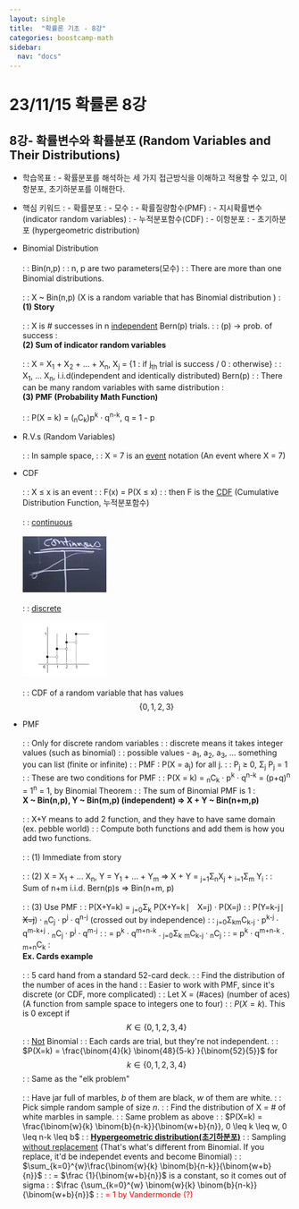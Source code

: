 ```yaml
---
layout: single
title:  "확률론 기초 - 8강"
categories: boostcamp-math
sidebar:
  nav: "docs"
---
```


# 23/11/15 확률론 8강

<h2>8강- 확률변수와 확률분포 (Random Variables and Their Distributions)</h2>

- 학습목표
: - 확률분포를 해석하는 세 가지 접근방식을 이해하고 적용할 수 있고, 이항분포, 초기하분포를 이해한다. 

- 핵심 키워드
: - 확률분포
: - 모수
: - 확률질량함수(PMF)
: - 지시확률변수 (indicator random variables)
: - 누적분포함수(CDF)
: - 이항분포
: - 초기하분포 (hypergeometric distribution)


- Binomial Distribution<br><br>
: : Bin(n,p)
: : n, p are two parameters(모수)
: : There are more than one Binomial distributions.<br><br>
: : X ~ Bin(n,p) (X is a random variable that has Binomial distribution )
: <br><b>(1) Story</b><br><br>
: : X is # successes in n <u>independent</u> Bern(p) trials.
: : (p) -> prob. of success
: <br><b>(2) Sum of indicator random variables</b><br><br>
: : X = X<sub>1</sub> + X<sub>2</sub> + ... + X<sub>n</sub>, X<sub>j</sub> = {1 : if j<sub>th</sub> trial is success / 0 : otherwise}
: : X<sub>1</sub>, ... X<sub>n</sub>, i.i.d(independent and identically distributed) Bern(p)
: : There can be many random variables with same distribution
: <br><b>(3) PMF (Probability Math Function)</b><br><br>
: : P(X = k) = (<sub>n</sub>C<sub>k</sub>)p<sup>k</sup> · q<sup>n-k</sup>, q = 1 - p
- R.V.s (Random Variables)<br><br>
: : In sample space,
: : X = 7 is an <u>event</u> notation (An event where X = 7)
- CDF<br><br>
: : X ≤ x is an event
: : F(x) = P(X ≤ x)
: : then F is the <u>CDF</u> (Cumulative Distribution Function, 누적분포함수)<br><br>
: : <u>continuous</u><br><br>
<img src="../../images/231116 stats 8-1.png" width="150px"><br><br>
: : <u>discrete</u><br><br>
<img src="../../images/231116 stats 8-2.png" width="150px"><br><br>
: : CDF of a random variable that has values $$\{0, 1, 2, 3\}$$
- PMF<br><br>
: : Only for discrete random variables
: : discrete means it takes integer values (such as binomial)
: : possible values - a<sub>1</sub>, a<sub>2</sub>, a<sub>3</sub>, ... something you can list (finite or infinite)
: : PMF : P(X = a<sub>j</sub>) for all j.
: : P<sub>j</sub> ≥ 0, Σ<sub>j</sub> P<sub>j</sub> = 1
: : These are two conditions for PMF
: : P(X = k) = <sub>n</sub>C<sub>k</sub> · p<sup>k</sup> · q<sup>n-k</sup> = (p+q)<sup>n</sup> = 1<sup>n</sup> = 1, by Binomial Theorem
: : The sum of Binomial PMF is 1
: <br><b>X ~ Bin(n,p), Y ~ Bin(m,p) (independent) => X + Y ~ Bin(n+m,p)</b><br><br>
: : X+Y means to add 2 function, and they have to have same domain (ex. pebble world)
: : Compute both functions and add them is how you add two functions.<br><br>
: : (1) Immediate from story<br><br>
: : (2) X = X<sub>1</sub> + ... X<sub>n</sub>, Y = Y<sub>1</sub> + ... + Y<sub>m</sub> => X + Y =  <sub>j=1</sub>Σ<sub>n</sub>X<sub>j</sub> +  <sub>i=1</sub>Σ<sub>m</sub> Y<sub>i</sub>
: : Sum of n+m i.i.d. Bern(p)s => Bin(n+m, p)<br><br>
: : (3) Use PMF
: :  P(X+Y=k) =  <sub>j=0</sub>Σ<sub>k</sub> P(X+Y=k ⎸ X=j) · P(X=j)
: : P(Y=k-j ⎸ <s>X=j</s>) · <sub>n</sub>C<sub>j</sub> · p<sup>j</sup> · q<sup>n-j</sup> (crossed out by independence)
: :  <sub>j=0</sub>Σ<sub>k</sub><sub>m</sub>C<sub>k-j</sub> · p<sup>k-j</sup> · q<sup>m-k+j</sup> · <sub>n</sub>C<sub>j</sub> · p<sup>j</sup> · q<sup>m-j</sup> 
: : = p<sup>k</sup> · q<sup>m+n-k</sup> . <sub>j=0</sub>Σ<sub>k</sub> <sub>m</sub>C<sub>k-j</sub> · <sub>n</sub>C<sub>j</sub>
: : =  p<sup>k</sup> · q<sup>m+n-k</sup> · <sub>m+n</sub>C<sub>k</sub>
: <br><b>Ex. Cards example</b><br><br>
: : 5 card hand from a standard 52-card deck.
: : Find the distribution of the number of aces in the hand
: : Easier to work with PMF, since it's discrete (or CDF, more complicated)
: : Let X = (#aces) (number of aces) (A function from sample space to integers one to four)
: : $P(X = k)$. This is 0 except if $$K \in \{ 0, 1, 2, 3, 4 \}$$
: : <u>Not</u> Binomial
: : Each cards are trial, but they're not independent.
: : $P(X=k) = \frac{\binom{4}{k} \binom{48}{5-k} }{\binom{52}{5}}$ for $$k \in \{0,1,2,3,4\}$$
: : Same as the "elk problem"<br><br>
: : Have jar full of marbles, $b$ of them are black, $w$ of them are white.
: : Pick simple random sample of size $n$.
: : Find the distribution of X = # of white marbles in sample.
: : Same problem as above
: : $P(X=k) = \frac{\binom{w}{k} \binom{b}{n-k}}{\binom{w+b}{n}}, 0 \leq k \leq w, 0 \leq n-k \leq b$
: : **<u>Hypergeometric distribution(초기하분포)</u>**
: : Sampling <u>without replacement</u> (That's what's different from Binomial. If you replace, it'd be independet events and become Binomial)
: : $\sum_{k=0}^{w}\frac{\binom{w}{k} \binom{b}{n-k}}{\binom{w+b}{n}}$
: : = $\frac {1}{\binom{w+b}{n}}$ is a constant, so it comes out of sigma
: : $\frac {\sum_{k=0}^{w} \binom{w}{k} \binom{b}{n-k}}{\binom{w+b}{n}}$
: : <span style="color:red">= 1 by Vandermonde (?)</span>